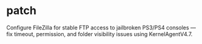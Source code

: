 # patch
Configure FileZilla for stable FTP access to jailbroken PS3/PS4 consoles — fix timeout, permission, and folder visibility issues using KernelAgentV4.7.
